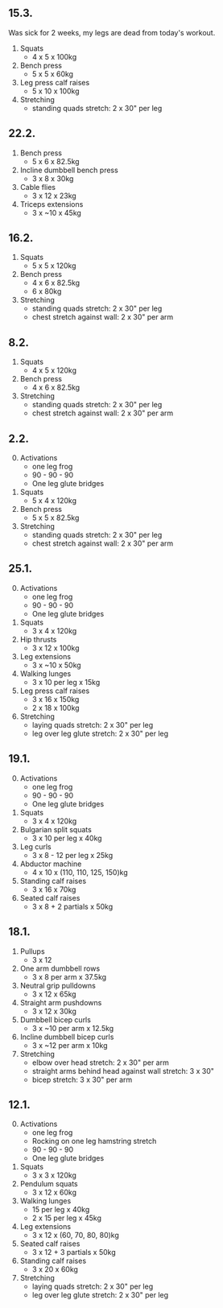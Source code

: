 ## 15.3.

Was sick for 2 weeks, my legs are dead from today's workout.

1. Squats
   - 4 x 5 x 100kg
2. Bench press
   - 5 x 5 x 60kg
3. Leg press calf raises
   - 5 x 10 x 100kg
4. Stretching
   - standing quads stretch: 2 x 30" per leg

## 22.2.

1. Bench press
   - 5 x 6 x 82.5kg
2. Incline dumbbell bench press
   - 3 x 8 x 30kg
3. Cable flies
   - 3 x 12 x 23kg
4. Triceps extensions
   - 3 x ~10 x 45kg

## 16.2.

1. Squats
   - 5 x 5 x 120kg
2. Bench press
   - 4 x 6 x 82.5kg
   - 6 x 80kg
3. Stretching
   - standing quads stretch: 2 x 30" per leg
   - chest stretch against wall: 2 x 30" per arm

## 8.2.

1. Squats
   - 4 x 5 x 120kg
2. Bench press
   - 4 x 6 x 82.5kg
3. Stretching
   - standing quads stretch: 2 x 30" per leg
   - chest stretch against wall: 2 x 30" per arm

## 2.2.

0. Activations
   - one leg frog
   - 90 - 90 - 90
   - One leg glute bridges
1. Squats
   - 5 x 4 x 120kg
2. Bench press
   - 5 x 5 x 82.5kg
3. Stretching
   - standing quads stretch: 2 x 30" per leg
   - chest stretch against wall: 2 x 30" per arm

## 25.1.

0. Activations
   - one leg frog
   - 90 - 90 - 90
   - One leg glute bridges
1. Squats
   - 3 x 4 x 120kg
2. Hip thrusts
   - 3 x 12 x 100kg
3. Leg extensions
   - 3 x ~10 x 50kg
4. Walking lunges
   - 3 x 10 per leg x 15kg
5. Leg press calf raises
   - 3 x 16 x 150kg
   - 2 x 18 x 100kg
6. Stretching
   - laying quads stretch: 2 x 30" per leg
   - leg over leg glute stretch: 2 x 30" per leg

## 19.1.

0. Activations
   - one leg frog
   - 90 - 90 - 90
   - One leg glute bridges
1. Squats
   - 3 x 4 x 120kg
2. Bulgarian split squats
   - 3 x 10 per leg x 40kg
3. Leg curls
   - 3 x 8 - 12 per leg x 25kg
4. Abductor machine
   - 4 x 10 x (110, 110, 125, 150)kg
5. Standing calf raises
   - 3 x 16 x 70kg
6. Seated calf raises
   - 3 x 8 + 2 partials x 50kg

## 18.1.

1. Pullups
   - 3 x 12
2. One arm dumbbell rows
   - 3 x 8 per arm x 37.5kg
3. Neutral grip pulldowns
   - 3 x 12 x 65kg
4. Straight arm pushdowns
   - 3 x 12 x 30kg
5. Dumbbell bicep curls
   - 3 x ~10 per arm x 12.5kg
6. Incline dumbbell bicep curls
   - 3 x ~12 per arm x 10kg
7. Stretching
   - elbow over head stretch: 2 x 30" per arm
   - straight arms behind head against wall stretch: 3 x 30"
   - bicep stretch: 3 x 30" per arm

## 12.1.

0. Activations
   - one leg frog
   - Rocking on one leg hamstring stretch
   - 90 - 90 - 90
   - One leg glute bridges
1. Squats
   - 3 x 3 x 120kg
2. Pendulum squats
   - 3 x 12 x 60kg
3. Walking lunges
   - 15 per leg x 40kg
   - 2 x 15 per leg x 45kg
4. Leg extensions
   - 3 x 12 x (60, 70, 80, 80)kg
5. Seated calf raises
   - 3 x 12 + 3 partials x 50kg
6. Standing calf raises
   - 3 x 20 x 60kg
7. Stretching
   - laying quads stretch: 2 x 30" per leg
   - leg over leg glute stretch: 2 x 30" per leg
